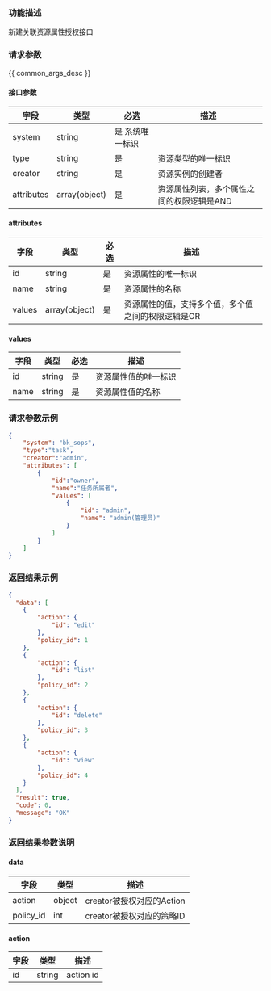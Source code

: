 ### 功能描述

新建关联资源属性授权接口

### 请求参数

{{ common_args_desc }}

#### 接口参数

| 字段      |  类型      | 必选   |  描述      |
|-----------|------------|--------|------------|
| system | string | 是 系统唯一标识 |
| type | string | 是 | 资源类型的唯一标识 |
| creator | string | 是 | 资源实例的创建者 |
| attributes | array(object) | 是 |资源属性列表，多个属性之间的权限逻辑是AND |


#### attributes

| 字段      |  类型      | 必选   |  描述      |
|-----------|------------|--------|------------|
| id | string | 是 | 资源属性的唯一标识 |
| name | string | 是 | 资源属性的名称 |
| values | array(object) | 是 | 资源属性的值，支持多个值，多个值之间的权限逻辑是OR |


#### values

| 字段      |  类型      | 必选   |  描述      |
|-----------|------------|--------|------------|
| id | string | 是 | 资源属性值的唯一标识 |
| name | string | 是 | 资源属性值的名称 |


### 请求参数示例

```json
{
    "system": "bk_sops",
    "type":"task",
    "creator":"admin",
    "attributes": [
        {
            "id":"owner",
            "name":"任务所属者",
            "values": [
                {
                    "id": "admin",
                    "name": "admin(管理员)"
                }
            ]
        }
    ]
}
```

### 返回结果示例

```json
{
  "data": [
    {
        "action": {
            "id": "edit"
        },
        "policy_id": 1
    },
    {
        "action": {
            "id": "list"
        },
        "policy_id": 2
    },
    {
        "action": {
            "id": "delete"
        },
        "policy_id": 3
    },
    {
        "action": {
            "id": "view"
        },
        "policy_id": 4
    }
  ],
  "result": true,
  "code": 0,
  "message": "OK"
}
```

### 返回结果参数说明

#### data

| 字段      | 类型      | 描述      |
|-----------|-----------|-----------|
| action | object | creator被授权对应的Action |
| policy_id | int | creator被授权对应的策略ID |

#### action

| 字段      | 类型      | 描述      |
|-----------|-----------|-----------|
| id    |  string | action id |
